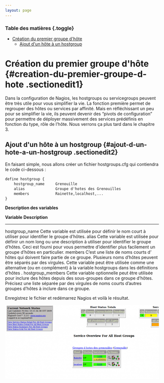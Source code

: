 ```yaml
---
layout: page
---
```


### Table des matières {.toggle}

-   [Création du premier groupe
    d'hôte](creer-son-premier-hostgroup.html#creation-du-premier-groupe-d-hote)
    -   [Ajout d'un hôte à un
        hostgroup](creer-son-premier-hostgroup.html#ajout-d-un-hote-a-un-hostgroup)

Création du premier groupe d'hôte {#creation-du-premier-groupe-d-hote .sectionedit1}
=================================

Dans la configuration de Nagios, les hostgroups ou servicegroups peuvent
être très utile pour vous simplifier la vie. La fonction première permet
de regrouper des hôtes ou services par affinité. Mais en réfléchissant
un peu pour se simplifier la vie, ils peuvent devenir des “pivots de
configuration” pour permettre de déployer massivement des services
prédéfinis en fonction du type, rôle de l’hôte. Nous verrons ça plus
tard dans le chapitre 3.

Ajout d'un hôte à un hostgroup {#ajout-d-un-hote-a-un-hostgroup .sectionedit2}
------------------------------

En faisant simple, nous allons créer un fichier hostgroups.cfg qui
contiendra le code ci-dessous :

~~~~ {.code}
define hostgroup {
    hostgroup_name     Grenouille
    alias              Groupe d'hotes des Grenouilles
    members            Rainette,localhost,...
}
~~~~

**Description des variables**

  **Variable**         **Description**
  -------------------- ---------------------------------------------------------------------------------------------------------------------------------------------------------------------------------------------------------------------------------------------------------------------------------
  hostgroup\_name      Cette variable est utilisée pour définir le nom court à utiliser pour identifier le groupe d’hôtes.
  alias                Cette variable est utilisée pour définir un nom long ou une description à utiliser pour identifier le groupe d’hôtes. Ceci est fourni pour vous permettre d’identifier plus facilement un groupe d’hôtes en particulier.
  members              C’est une liste de noms courts d’ hôtes qui doivent faire partie de ce groupe. Plusieurs noms d’hôtes peuvent être séparés par des virgules. Cette variable peut être utilisée comme une alternative (ou en complément) à la variable hostgroups dans les définitions d’hôtes .
  hostgroup\_members   Cette variable optionnelle peut être utilisée pour inclure des hôtes depuis des sous-groupes dans ce groupe d’hôtes. Précisez une liste séparée par des virgules de noms courts d’autres groupes d’hôtes à inclure dans ce groupe.

Enregistrez le fichier et redémarrez Nagios et voilà le résultat.

[![](../../../../assets/media/nagios/nagios-debutant/hostgroups.png@w=700)](../../../../_detail/nagios/nagios-debutant/hostgroups.png@id=nagios%253Anagios-debutant%253Acreer-son-premier-hostgroup.html "nagios:nagios-debutant:hostgroups.png")
